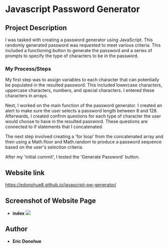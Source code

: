 # Javascript Password Generator

## Project Description

I was tasked with creating a password generator using JavaScript.  This randomly generated password was requested to meet various criteria.  This included a functioning button to generate the password and a series of prompts to specify the type of characters to be in the password.

### My Process/Steps

My first step was to assign variables to each character that can potentially be populated in the resulted password.  This included lowercase characters, uppercase characters, numbers, and special characters.  I entered these characters in arrays.

Next, I worked on the main function of the password generator.  I created an alert to make sure the user selects a password length between 8 and 128.  Afterwards, I created confirm questions for each type of character the user would choose to have in the resulted password.  These questions are connected to if statements that I concatenated.  

The next step involved creating a 'for loop' from the concatenated array and then using a Math.floor and Math.random to produce a password sequence based on the user's selection criteria.

After my 'initial commit', I tested the 'Generate Password' button.

## Website link

https://edonohue8.github.io/javascript-pw-generator/

## Screenshot of Website Page

* **index**
![](readme-images/index.jpg)

## Author

* **Eric Donohue**
